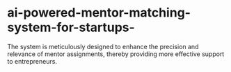 # ai-powered-mentor-matching-system-for-startups-
The system is meticulously designed to enhance the precision and relevance of mentor assignments, thereby providing more effective support to entrepreneurs.
